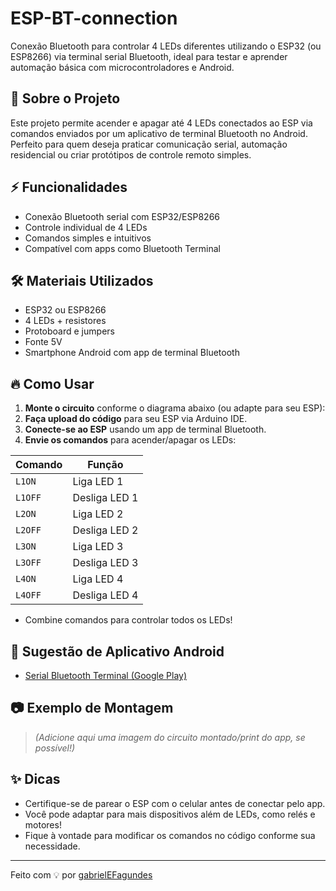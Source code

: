 # ESP-BT-connection

Conexão Bluetooth para controlar 4 LEDs diferentes utilizando o ESP32 (ou ESP8266) via terminal serial Bluetooth, ideal para testar e aprender automação básica com microcontroladores e Android.

## 🚀 Sobre o Projeto

Este projeto permite acender e apagar até 4 LEDs conectados ao ESP via comandos enviados por um aplicativo de terminal Bluetooth no Android. Perfeito para quem deseja praticar comunicação serial, automação residencial ou criar protótipos de controle remoto simples.

## ⚡ Funcionalidades

- Conexão Bluetooth serial com ESP32/ESP8266
- Controle individual de 4 LEDs
- Comandos simples e intuitivos
- Compatível com apps como Bluetooth Terminal

## 🛠️ Materiais Utilizados

- ESP32 ou ESP8266
- 4 LEDs + resistores
- Protoboard e jumpers
- Fonte 5V
- Smartphone Android com app de terminal Bluetooth

## 🔥 Como Usar

1. **Monte o circuito** conforme o diagrama abaixo (ou adapte para seu ESP):
2. **Faça upload do código** para seu ESP via Arduino IDE.
3. **Conecte-se ao ESP** usando um app de terminal Bluetooth.
4. **Envie os comandos** para acender/apagar os LEDs:

| Comando | Função               |
|---------|----------------------|
| `L1ON`  | Liga LED 1           |
| `L1OFF` | Desliga LED 1        |
| `L2ON`  | Liga LED 2           |
| `L2OFF` | Desliga LED 2        |
| `L3ON`  | Liga LED 3           |
| `L3OFF` | Desliga LED 3        |
| `L4ON`  | Liga LED 4           |
| `L4OFF` | Desliga LED 4        |

- Combine comandos para controlar todos os LEDs!

## 📲 Sugestão de Aplicativo Android

- [Serial Bluetooth Terminal (Google Play)](https://play.google.com/store/apps/details?id=de.kai_morich.serial_bluetooth_terminal)

## 📷 Exemplo de Montagem

> *(Adicione aqui uma imagem do circuito montado/print do app, se possível!)*

## ✨ Dicas

- Certifique-se de parear o ESP com o celular antes de conectar pelo app.
- Você pode adaptar para mais dispositivos além de LEDs, como relés e motores!
- Fique à vontade para modificar os comandos no código conforme sua necessidade.

---

Feito com 💡 por [gabrielEFagundes](https://github.com/gabrielEFagundes)
